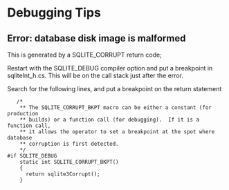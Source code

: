 # Debugging Tips #
## Error: database disk image is malformed ##
This is generated by a SQLITE\_CORRUPT return code;

Restart with the SQLITE\_DEBUG compiler option and put a breakpoint in sqliteInt\_h.cs.  This will be on the call stack just after the error.

Search for the following lines, and put a breakpoint on the return statement

```
   /*
    ** The SQLITE_CORRUPT_BKPT macro can be either a constant (for production
    ** builds) or a function call (for debugging).  If it is a function call,
    ** it allows the operator to set a breakpoint at the spot where database
    ** corruption is first detected.
    */
#if SQLITE_DEBUG
    static int SQLITE_CORRUPT_BKPT()
    {
      return sqlite3Corrupt();
    }
```